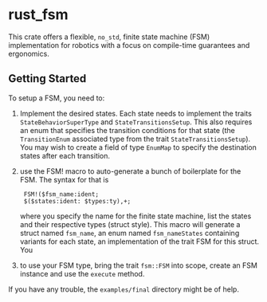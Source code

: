 # rust_fsm

This crate offers a flexible, `no_std`, finite state machine (FSM) implementation for robotics with a focus on compile-time guarantees and ergonomics.

## Getting Started

To setup a FSM, you need to:

1) Implement the desired states. Each state needs to implement the traits `StateBehaviorSuperType` and `StateTransitionsSetup`. This also requires an enum that specifies the transition conditions for that state (the `TransitionEnum` associated type from the trait `StateTransitionsSetup`). You may wish to create a field of type `EnumMap` to specify the destination states after each transition.

2) use the FSM! macro to auto-generate a bunch of boilerplate for the FSM. The syntax for that is

        FSM!($fsm_name:ident;
        $($states:ident: $types:ty),+;
  
    where you specify the name for the finite state machine, list the states and their respective types (struct style). This macro will generate a struct named `fsm_name`, an enum named `fsm_nameStates` containing variants for each state, an implementation of the trait FSM for this struct. You 

3) to use your FSM type, bring the trait `fsm::FSM` into scope, create an FSM instance and use the `execute` method.

If you have any trouble, the `examples/final` directory might be of help.
